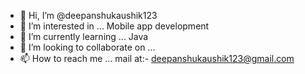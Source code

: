 - 👋 Hi, I’m @deepanshukaushik123
- 👀 I’m interested in ... Mobile app development
- 🌱 I’m currently learning ... Java
- 💞️ I’m looking to collaborate on ...
- 📫 How to reach me ... mail at:- deepanshukaushik123@gmail.com

<!---
deepanshukaushik123/deepanshukaushik123 is a ✨ special ✨ repository because its `README.md` (this file) appears on your GitHub profile.
You can click the Preview link to take a look at your changes.
--->
